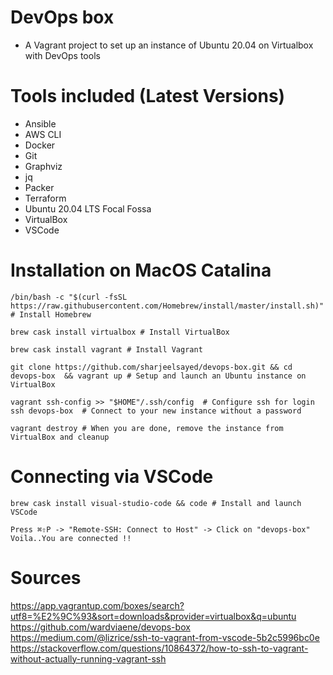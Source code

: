 # DevOps box

* A Vagrant project to set up an instance of Ubuntu 20.04 on Virtualbox with DevOps tools

# Tools included (Latest Versions)
* Ansible
* AWS CLI
* Docker
* Git
* Graphviz
* jq
* Packer
* Terraform
* Ubuntu 20.04 LTS Focal Fossa
* VirtualBox
* VSCode

# Installation on MacOS Catalina
```shell
/bin/bash -c "$(curl -fsSL https://raw.githubusercontent.com/Homebrew/install/master/install.sh)" # Install Homebrew

brew cask install virtualbox # Install VirtualBox

brew cask install vagrant # Install Vagrant

git clone https://github.com/sharjeelsayed/devops-box.git && cd devops-box  && vagrant up # Setup and launch an Ubuntu instance on VirtualBox

vagrant ssh-config >> "$HOME"/.ssh/config  # Configure ssh for login
ssh devops-box  # Connect to your new instance without a password

vagrant destroy # When you are done, remove the instance from VirtualBox and cleanup  
```

# Connecting via VSCode
```shell
brew cask install visual-studio-code && code # Install and launch VSCode  

Press ⌘⇧P -> "Remote-SSH: Connect to Host" -> Click on "devops-box"  
Voila..You are connected !!
```
  

# Sources
https://app.vagrantup.com/boxes/search?utf8=%E2%9C%93&sort=downloads&provider=virtualbox&q=ubuntu  
https://github.com/wardviaene/devops-box  
https://medium.com/@lizrice/ssh-to-vagrant-from-vscode-5b2c5996bc0e  
https://stackoverflow.com/questions/10864372/how-to-ssh-to-vagrant-without-actually-running-vagrant-ssh  